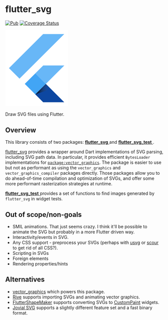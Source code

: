 # flutter_svg

[![Pub](https://img.shields.io/pub/v/flutter_svg.svg)](https://pub.dartlang.org/packages/flutter_svg) [![Coverage Status](https://coveralls.io/repos/github/dnfield/flutter_svg/badge.svg?branch=master)](https://coveralls.io/github/dnfield/flutter_svg?branch=master)

<!-- markdownlint-disable MD033 -->
<img src="https://raw.githubusercontent.com/dnfield/flutter_svg/7d374d7107561cbd906d7c0ca26fef02cc01e7c8/example/assets/flutter_logo.svg?sanitize=true" width="200px" alt="Flutter Logo which can be rendered by this package!">
<!-- markdownlint-enable MD033 -->

Draw SVG files using Flutter.

## Overview

This library consists of two packages:
[**flutter_svg**  ](https://github.com/dnfield/flutter_svg/tree/master/packages/flutter_svg)
and
[**flutter_svg_test** ](https://github.com/dnfield/flutter_svg/tree/master/packages/flutter_svg_test).

[flutter_svg](https://github.com/dnfield/flutter_svg/tree/master/packages/flutter_svg_test)
provides a wrapper around Dart implementations of SVG parsing,
including SVG path data. In particular, it provides efficient `BytesLoader`
implementations for [`package:vector_graphics`](https://pub.dev/packages/vector_graphics).
The package is easier to use but not as performant as using the
`vector_graphics` and `vector_graphics_compiler` packages directly. Those
packages allow you to do ahead-of-time compilation and optimization of SVGs,
and offer some more performant rasterization strategies at runtime.

[**flutter_svg_test** ](https://github.com/dnfield/flutter_svg/tree/master/packages/flutter_svg_test)
provides a set of functions to find images generated by `flutter_svg` in widget tests. 

## Out of scope/non-goals

- SMIL animations. That just seems crazy. I think it'll be possible to animate
  the SVG but probably in a more Flutter driven way.
- Interactivity/events in SVG.
- Any CSS support - preprocess your SVGs (perhaps with [usvg](https://github.com/RazrFalcon/resvg/tree/master/crates/usvg) or [scour](https://github.com/scour-project/scour) to get rid of all CSS?).
- Scripting in SVGs
- Foreign elements
- Rendering properties/hints

## Alternatives

- [vector_graphics](https://pub.dev/packages/vector_graphics) which powers this package.
- [Rive](https://rive.app/) supports importing SVGs and animating vector graphics.
- [FlutterShapeMaker](https://fluttershapemaker.com) supports converting SVGs to [CustomPaint](https://api.flutter.dev/flutter/widgets/CustomPaint-class.html) widgets.
- [Jovial SVG](https://pub.dev/packages/jovial_svg) supports a slightly different feature set and a fast binary format.
